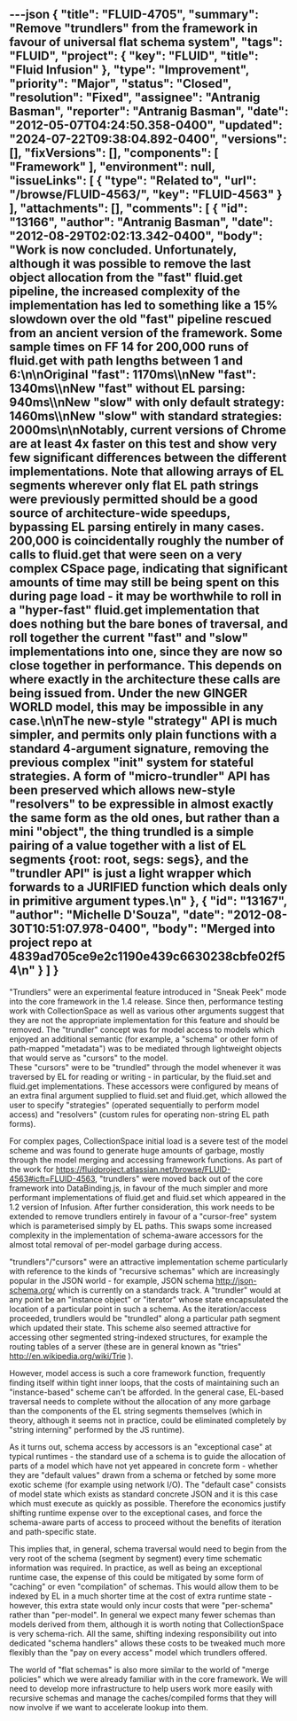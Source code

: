 ---json
{
  "title": "FLUID-4705",
  "summary": "Remove \"trundlers\" from the framework in favour of universal flat schema system",
  "tags": "FLUID",
  "project": {
    "key": "FLUID",
    "title": "Fluid Infusion"
  },
  "type": "Improvement",
  "priority": "Major",
  "status": "Closed",
  "resolution": "Fixed",
  "assignee": "Antranig Basman",
  "reporter": "Antranig Basman",
  "date": "2012-05-07T04:24:50.358-0400",
  "updated": "2024-07-22T09:38:04.892-0400",
  "versions": [],
  "fixVersions": [],
  "components": [
    "Framework"
  ],
  "environment": null,
  "issueLinks": [
    {
      "type": "Related to",
      "url": "/browse/FLUID-4563/",
      "key": "FLUID-4563"
    }
  ],
  "attachments": [],
  "comments": [
    {
      "id": "13166",
      "author": "Antranig Basman",
      "date": "2012-08-29T02:02:13.342-0400",
      "body": "Work is now concluded. Unfortunately, although it was possible to remove the last object allocation from the \"fast\" fluid.get pipeline, the increased complexity of the implementation has led to something like a 15% slowdown over the old \"fast\" pipeline rescued from an ancient version of the framework. Some sample times on FF 14 for 200,000 runs of fluid.get with path lengths between 1 and 6:\n\nOriginal \"fast\": 1170ms\\\nNew \"fast\": 1340ms\\\nNew \"fast\" without EL parsing: 940ms\\\nNew \"slow\" with only default strategy: 1460ms\\\nNew \"slow\" with standard strategies: 2000ms\n\nNotably, current versions of Chrome are at least 4x faster on this test and show very few significant differences between the different implementations. Note that allowing arrays of EL segments wherever only flat EL path strings were previously permitted should be a good source of architecture-wide speedups, bypassing EL parsing entirely in many cases. 200,000 is coincidentally roughly the number of calls to fluid.get that were seen on a very complex CSpace page, indicating that significant amounts of time may still be being spent on this during page load - it may be worthwhile to roll in a \"hyper-fast\" fluid.get implementation that does nothing but the bare bones of traversal, and roll together the current \"fast\" and \"slow\" implementations into one, since they are now so close together in performance. This depends on where exactly in the architecture these calls are being issued from. Under the new GINGER WORLD model, this may be impossible in any case.\n\nThe new-style \"strategy\" API is much simpler, and permits only plain functions with a standard 4-argument signature, removing the previous complex \"init\" system for stateful strategies. A form of \"micro-trundler\" API has been preserved which allows new-style \"resolvers\" to be expressible in almost exactly the same form as the old ones, but rather than a mini \"object\", the thing trundled is a simple pairing of a value together with a list of EL segments {root: root, segs: segs}, and the \"trundler API\" is just a light wrapper which forwards to a JURIFIED function which deals only in primitive argument types.\n"
    },
    {
      "id": "13167",
      "author": "Michelle D'Souza",
      "date": "2012-08-30T10:51:07.978-0400",
      "body": "Merged into project repo at 4839ad705ce9e2c1190e439c6630238cbfe02f54\n"
    }
  ]
}
---
"Trundlers" were an experimental feature introduced in "Sneak Peek" mode into the core framework in the 1.4 release. Since then, performance testing work with CollectionSpace as well as various other arguments suggest that they are not the appropriate implementation for this feature and should be removed. The "trundler" concept was for model access to models which enjoyed an additional semantic (for example, a "schema" or other form of path-mapped "metadata") was to be mediated through lightweight objects that would serve as "cursors" to the model. \
These "cursors" were to be "trundled" through the model whenever it was traversed by EL for reading or writing - in particular, by the fluid.set and fluid.get implementations. These accessors were configured by means of an extra final argument supplied to fluid.set and fluid.get, which allowed the user to specify "strategies" (operated sequentially to perform model access) and "resolvers" (custom rules for operating non-string EL path forms).&#x20;

For complex pages, CollectionSpace initial load is a severe test of the model scheme and was found to generate huge amounts of garbage, mostly through the model merging and accessing framework functions. As part of the work for <https://fluidproject.atlassian.net/browse/FLUID-4563#icft=FLUID-4563>, "trundlers" were moved back out of the core framework into DataBinding.js, in favour of the much simpler and more performant implementations of fluid.get and fluid.set which appeared in the 1.2 version of Infusion. After further consideration, this work needs to be extended to remove trundlers entirely in favour of a "cursor-free" system which is parameterised simply by EL paths. This swaps some increased complexity in the implementation of schema-aware accessors for the almost total removal of per-model garbage during access.

"trundlers"/"cursors" were an attractive implementation scheme particularly with reference to the kinds of "recursive schemas" which are increasingly popular in the JSON world - for example, JSON schema <http://json-schema.org/> which is currently on a standards track. A "trundler" would at any point be an "instance object" or "iterator" whose state encapsulated the location of a particular point in such a schema. As the iteration/access proceeded, trundlers would be "trundled" along a particular path segment which updated their state. This scheme also seemed attractive for accessing other segmented string-indexed structures, for example the routing tables of a server (these are in general known as "tries" <http://en.wikipedia.org/wiki/Trie> ).&#x20;

However, model access is such a core framework function, frequently finding itself within tight inner loops, that the costs of maintaining such an "instance-based" scheme can't be afforded. In the general case, EL-based traversal needs to complete without the allocation of any more garbage than the components of the EL string segments themselves (which in theory, although it seems not in practice, could be eliminated completely by "string interning" performed by the JS runtime).&#x20;

As it turns out, schema access by accessors is an "exceptional case" at typical runtimes - the standard use of a schema is to guide the allocation of parts of a model which have not yet appeared in concrete form - whether they are "default values" drawn from a schema or fetched by some more exotic scheme (for example using network I/O). The "default case" consists of model state which exists as standard concrete JSON and it is this case which must execute as quickly as possible. Therefore the economics justify shifting runtime expense over to the exceptional cases, and force the schema-aware parts of access to proceed without the benefits of iteration and path-specific state.&#x20;

This implies that, in general, schema traversal would need to begin from the very root of the schema (segment by segment) every time schematic information was required. In practice, as well as being an exceptional runtime case, the expense of this could be mitigated by some form of "caching" or even "compilation" of schemas. This would allow them to be indexed by EL in a much shorter time at the cost of extra runtime state - however, this extra state would only incur costs that were "per-schema" rather than "per-model". In general we expect many fewer schemas than models derived from them, although it is worth noting that CollectionSpace is very schema-rich. All the same, shifting indexing responsibility out into dedicated "schema handlers" allows these costs to be tweaked much more flexibly than the "pay on every access" model which trundlers offered.

The world of "flat schemas" is also more similar to the world of "merge policies" which we were already familiar with in the core framework. We will need to develop more infrastructure to help users work more easily with recursive schemas and manage the caches/compiled forms that they will now involve if we want to accelerate lookup into them.

        